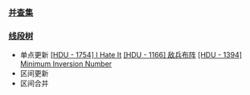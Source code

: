 ### [并查集](./并查集)
### [线段树](./线段树)
* 单点更新
    [[HDU - 1754] I Hate It](./线段树/单点更新/I_Hate_It.md)
    [[HDU - 1166] 敌兵布阵](./线段树/单点更新/敌兵布阵.md)
    [[HDU - 1394] Minimum Inversion Number](./线段树/单点更新/Minimum_Inversion_Number.md)
* 区间更新
* 区间合并
